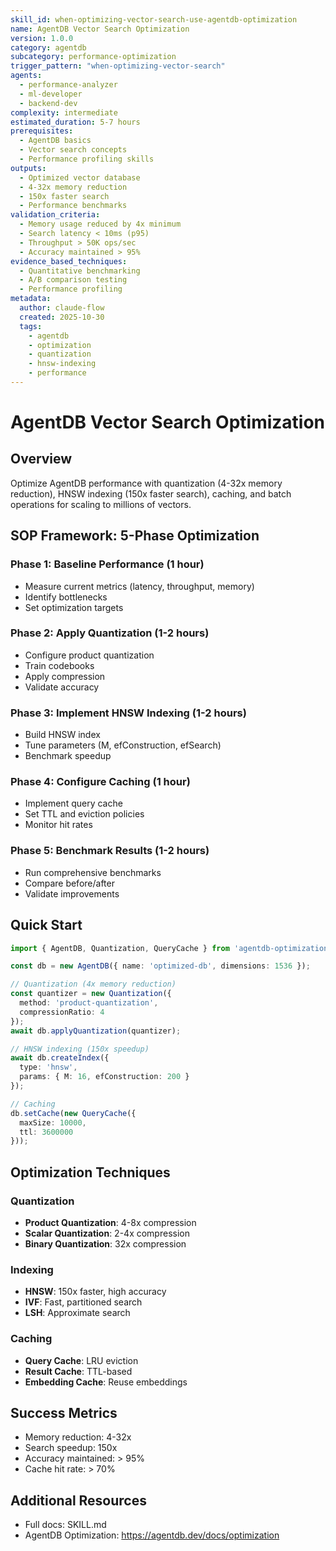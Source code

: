 ```yaml
---
skill_id: when-optimizing-vector-search-use-agentdb-optimization
name: AgentDB Vector Search Optimization
version: 1.0.0
category: agentdb
subcategory: performance-optimization
trigger_pattern: "when-optimizing-vector-search"
agents:
  - performance-analyzer
  - ml-developer
  - backend-dev
complexity: intermediate
estimated_duration: 5-7 hours
prerequisites:
  - AgentDB basics
  - Vector search concepts
  - Performance profiling skills
outputs:
  - Optimized vector database
  - 4-32x memory reduction
  - 150x faster search
  - Performance benchmarks
validation_criteria:
  - Memory usage reduced by 4x minimum
  - Search latency < 10ms (p95)
  - Throughput > 50K ops/sec
  - Accuracy maintained > 95%
evidence_based_techniques:
  - Quantitative benchmarking
  - A/B comparison testing
  - Performance profiling
metadata:
  author: claude-flow
  created: 2025-10-30
  tags:
    - agentdb
    - optimization
    - quantization
    - hnsw-indexing
    - performance
---
```


# AgentDB Vector Search Optimization

## Overview

Optimize AgentDB performance with quantization (4-32x memory reduction), HNSW indexing (150x faster search), caching, and batch operations for scaling to millions of vectors.

## SOP Framework: 5-Phase Optimization

### Phase 1: Baseline Performance (1 hour)
- Measure current metrics (latency, throughput, memory)
- Identify bottlenecks
- Set optimization targets

### Phase 2: Apply Quantization (1-2 hours)
- Configure product quantization
- Train codebooks
- Apply compression
- Validate accuracy

### Phase 3: Implement HNSW Indexing (1-2 hours)
- Build HNSW index
- Tune parameters (M, efConstruction, efSearch)
- Benchmark speedup

### Phase 4: Configure Caching (1 hour)
- Implement query cache
- Set TTL and eviction policies
- Monitor hit rates

### Phase 5: Benchmark Results (1-2 hours)
- Run comprehensive benchmarks
- Compare before/after
- Validate improvements

## Quick Start

```typescript
import { AgentDB, Quantization, QueryCache } from 'agentdb-optimization';

const db = new AgentDB({ name: 'optimized-db', dimensions: 1536 });

// Quantization (4x memory reduction)
const quantizer = new Quantization({
  method: 'product-quantization',
  compressionRatio: 4
});
await db.applyQuantization(quantizer);

// HNSW indexing (150x speedup)
await db.createIndex({
  type: 'hnsw',
  params: { M: 16, efConstruction: 200 }
});

// Caching
db.setCache(new QueryCache({
  maxSize: 10000,
  ttl: 3600000
}));
```

## Optimization Techniques

### Quantization
- **Product Quantization**: 4-8x compression
- **Scalar Quantization**: 2-4x compression
- **Binary Quantization**: 32x compression

### Indexing
- **HNSW**: 150x faster, high accuracy
- **IVF**: Fast, partitioned search
- **LSH**: Approximate search

### Caching
- **Query Cache**: LRU eviction
- **Result Cache**: TTL-based
- **Embedding Cache**: Reuse embeddings

## Success Metrics

- Memory reduction: 4-32x
- Search speedup: 150x
- Accuracy maintained: > 95%
- Cache hit rate: > 70%

## Additional Resources

- Full docs: SKILL.md
- AgentDB Optimization: https://agentdb.dev/docs/optimization
